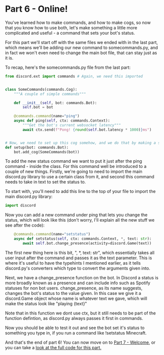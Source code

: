 # Part 6 - Online!

You've learned how to make commands, and how to make cogs, so now that you know how to use both, let's make something a little more complicated and useful - a command that sets your bot's status.

For this part we'll start off with the same files we ended with in the last part, which means we'll be adding our new command to somecommands.py, and in fact we won't even need to change the main bot file, that can stay just as it is.

To recap, here's the somecommands.py file from the last part:

```py
from discord.ext import commands # Again, we need this imported


class SomeCommands(commands.Cog):
    """A couple of simple commands"""

    def __init__(self, bot: commands.Bot):
        self.bot = bot

    @commands.command(name="ping")
    async def ping(self, ctx: commands.Context):
        """Get the bot's current websocket latency"""
        await ctx.send(f"Pong! {round(self.bot.latency * 1000)}ms")


# Now, we need to set up this cog somehow, and we do that by making a setup function:
def setup(bot: commands.Bot):
    bot.add_cog(SomeCommands(bot))
```

To add the new status command we want to put it just after the ping command - inside the class. For this command well be introduced to a couple of new things. Firstly, we're going to need to import the main discord&#46;py library to use a certain class from it, and second this command needs to take in text to set the status to.

To start with, you'll need to add this line to the top of your file to import the main discord&#46;py library:

```py
import discord
```

Now you can add a new command under ping that lets you change the status, which will look like this (don't worry, I'll explain all the new stuff we see after the code):

```py
    @commands.command(name="setstatus")
    async def setstatus(self, ctx: commands.Context, *, text: str):
        await self.bot.change_presence(activity=discord.Game(text))
```

The first new thing here is this bit, ", *, text: str", which essentially takes all user input after the command and passes it as the text parameter. This is where it's useful to have the typehints I mentioned earlier, as it tells discord&#46;py's converters which type to convert the arguments given into.

Next, we have a change_presence function on the bot. In Discord a status is more broadly known as a presence and can include info such as Spotify statuses for non bot users. change_presence, as its name suggests, changes the bot's status to the value given. In this case we give it a discord.Game object whose name is whatever text we gave, which will make the status look like "playing {text}"

Note that in this function we dont use ctx, but it still needs to be part of the function defintion, as discord&#46;py always passes it first in commands.

Now you should be able to test it out and see the bot set it's status to something you type in, if you run a command like !setstatus Minecraft.

And that's the end of part 6! You can now move on to [Part 7 - Welcome](./part7.md), or you can take a [look at the full code for this part.](../code/part6/somecommands.py)
